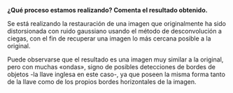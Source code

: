 **¿Qué proceso estamos realizando? Comenta el resultado obtenido.**

Se está realizando la restauración de una imagen que originalmente ha sido distorsionada con ruido gaussiano usando el método de desconvolución a ciegas, con el fin de recuperar una imagen lo más cercana posible a la original.

Puede observarse que el resultado es una imagen muy similar a la original, pero con muchas «ondas», signo de posibles detecciones de bordes de objetos -la llave inglesa en este caso-, ya que poseen la misma forma tanto de la llave como de los propios bordes horizontales de la imagen.
